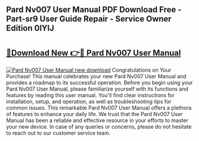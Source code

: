 ## Pard Nv007 User Manual PDF Download Free - Part-sr9 User Guide Repair - Service Owner Edition 0lYlJ

# <h2><a href="http://cf21934.oget.top/?id=Pard+Nv007+User+Manual">🔗Download New 👉🔴 Pard Nv007 User Manual</a></h2>

[![Pard Nv007 User Manual new download](https://i.imgur.com/5g1atiW.png)](http://cf21934.oget.top/?id=Pard+Nv007+User+Manual)
Congratulations on Your Purchase! This manual celebrates your new Pard Nv007 User Manual and provides a roadmap to its successful operation. Before you begin using your Pard Nv007 User Manual, please familiarize yourself with its functions and features by reading this user manual. You'll find clear instructions for installation, setup, and operation, as well as troubleshooting tips for common issues. This remarkable Pard Nv007 User Manual offers a plethora of features to enhance your daily life. We trust that the Pard Nv007 User Manual has been a reliable and effective resource in your efforts to master your new device. In case of any queries or concerns, please do not hesitate to reach out to our customer service team.
